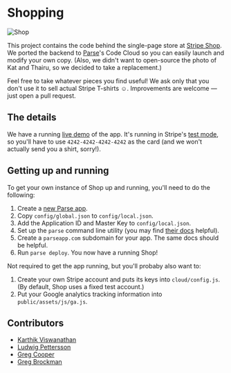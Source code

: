 # Shopping

![Shop](https://raw.github.com/stripe/shop/master/examples/screenshot.png)

This project contains the code behind the single-page store at [Stripe
Shop](https://shop.stripe.com). We ported the backend to
[Parse](https://parse.com/)'s Code Cloud so you can easily launch and
modify your own copy. (Also, we didn't want to open-source the photo
of Kat and Thairu, so we decided to take a replacement.)

Feel free to take whatever pieces you find useful! We ask only that
you don't use it to sell actual Stripe T-shirts ☺. Improvements are
welcome — just open a pull request.

## The details

We have a running [live demo](https://shop-demo.parseapp.com/) of the
app. It's running in Stripe's [test
mode](https://stripe.com/docs/testing), so you'll have to use
`4242-4242-4242-4242` as the card (and we won't actually send you a
shirt, sorry!).

## Getting up and running

To get your own instance of Shop up and running, you'll need to do the
following:

1. Create a [new Parse app](https://parse.com/apps/new).
1. Copy `config/global.json` to `config/local.json`.
1. Add the Application ID and Master Key to `config/local.json`.
1. Set up the `parse` command line utility (you may find [their
docs](https://parse.com/docs/cloud_code_guide) helpful).
1. Create a `parseapp.com` subdomain for your app. The same docs
should be helpful.
1. Run `parse deploy`. You now have a running Shop!

Not required to get the app running, but you'll probaby also want to:

1. Create your own Stripe account and puts its keys into
`cloud/config.js`. (By default, Shop uses a fixed test account.)
1. Put your Google analytics tracking information into
`public/assets/js/ga.js`.

## Contributors

- [Karthik Viswanathan](https://twitter.com/karthikvnet)
- [Ludwig Pettersson](https://twitter.com/ludwig)
- [Greg Cooper](https://twitter.com/awfy)
- [Greg Brockman](https://twitter.com/thegdb)
